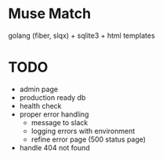 # Muse Match

golang (fiber, slqx) + sqlite3 + html templates


# TODO

- admin page
- production ready db
- health check
- proper error handling
  - message to slack
  - logging errors with environment
  - refine error page (500 status page)
- handle 404 not found
